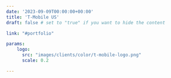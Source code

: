 ```yaml
---
date: '2023-09-09T00:00:00+00:00'
title: 'T-Mobile US'
draft: false # set to "true" if you want to hide the content

link: "#portfolio" 

params:
    logo:
      src: "images/clients/color/t-mobile-logo.png"
      scale: 0.2

---
```

